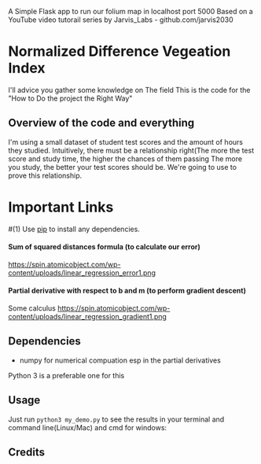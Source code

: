 A Simple Flask app to run our folium map in localhost port 5000
Based on a YouTube video tutorail series by Jarvis_Labs - github.com/jarvis2030

# Normalized Difference Vegeation Index
I'll advice you gather some knowledge on The field
This is the code for the "How to Do the project the Right Way"


## Overview of the code and everything

I'm using a small dataset of student test scores and the amount of hours they studied.
Intuitively, there must be a relationship right(The more the test score and study time, the higher the chances of them passing
The more you study, the better your test scores should be. 
We're going to use  to prove this relationship. 

Important Links
===============
#(1) Use [pip](https://pip.pypa.io/en/stable/) to install any dependencies.

#### Sum of squared distances formula (to calculate our error)
https://spin.atomicobject.com/wp-content/uploads/linear_regression_error1.png

#### Partial derivative with respect to b and m (to perform gradient descent)
Some calculus
https://spin.atomicobject.com/wp-content/uploads/linear_regression_gradient1.png

## Dependencies

* numpy for numerical compuation esp in the partial derivatives

Python 3 is a preferable one for this


## Usage

Just run ``python3 my_demo.py`` to see the results in your terminal and command line(Linux/Mac) and cmd for windows:

## Credits


